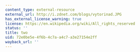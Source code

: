 ```yaml
---
content_type: external-resource
external_url: http://i.zdnet.com/blogs/vytorinad.JPG
has_external_license_warning: true
license: https://en.wikipedia.org/wiki/All_rights_reserved
status: ''
title: two
uid: 72e0be5e-4f6b-4c7a-a4c7-a3e27154e2ff
wayback_url: ''
---
```

